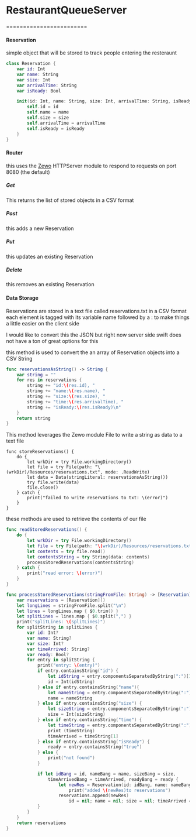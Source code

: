 # RestaurantQueueServer
========================
#### Reservation
simple object that will be stored to track people entering the resteraunt
``` swift
class Reservation {
	var id: Int
	var name: String
	var size: Int
	var arrivalTime: String
	var isReady: Bool

	init(id: Int, name: String, size: Int, arrivalTime: String, isReady: Bool) {
		self.id = id
		self.name = name
		self.size = size
		self.arrivalTime = arrivalTime
		self.isReady = isReady
	}
}
```

#### Router
this uses the [Zewo](https://github.com/Zewo/Zewo) HTTPServer module to respond to requests
on port 8080 (the default)

##### Get
This returns the list of stored objects in a CSV format

##### Post
this adds a new Reservation

##### Put
this updates an existing Reservation

##### Delete
this removes an existing Reservation


#### Data Storage
Reservations are stored in a text file called reservations.txt in a CSV format
each element is tagged with its variable name followed by a : to make things a little easier
on the client side

I would like to convert this the JSON but right now server side swift does not have a ton of 
great options for this

this method is used to convert the an array of Reservation objects into a CSV String
``` swift
func reservationsAsString() -> String {
	var string = ""
	for res in reservations {
		string += "id:\(res.id), "
		string += "name:\(res.name), "
		string += "size:\(res.size), "
		string += "time:\(res.arrivalTime), "
		string += "isReady:\(res.isReady)\n"
	}
	return string
}
```

This method leverages the Zewo module File to write a string as data to a text file
```
func storeReservations() {
	do {
		let wrkDir = try File.workingDirectory()
		let file = try File(path: "\(wrkDir)/Resources/reservations.txt", mode: .ReadWrite)
		let data = Data(stringLiteral: reservationsAsString())
		try file.write(data)
		file.close()
	} catch {
		print("failed to write reservations to txt: \(error)")
	}
}
```
these methods are used to retrieve the contents of our file
``` swift
func readStoredReservations() {
	do {
		let wrkDir = try File.workingDirectory()
		let file = try File(path: "\(wrkDir)/Resources/reservations.txt", mode: .ReadWrite)
		let contents = try file.read()
		let contentsString = try String(data: contents)
		processStoredReservations(contentsString)
	} catch {
		print("read error: \(error)")
	}
}

func processStoredReservations(stringFromFile: String) -> [Reservation] {
	var reservations = [Reservation]() 
	let longLines = stringFromFile.split("\n")
	let lines = longLines.map { $0.trim() }
	let splitLines = lines.map { $0.split(",") }
	print("splitLines: \(splitLines)")
	for splitString in splitLines {
		var id: Int?
		var name: String?
		var size: Int?
		var timeArrived: String?
		var ready: Bool?
		for entry in splitString {
			print("entry: \(entry)")
			if entry.containsString("id") {
				let idString = entry.componentsSeparatedByString(":")[1]
				id = Int(idString)
			} else if entry.containsString("name"){
				let nameString = entry.componentsSeparatedByString(":")[1]
				name = nameString
			} else if entry.containsString("size") {
				let sizeString = entry.componentsSeparatedByString(":")[1]
				size = Int(sizeString)
			} else if entry.containsString("time") {
				let timeString = entry.componentsSeparatedByString(":")
				print (timeString)
				timeArrived = timeString[1]
			} else if entry.containsString("isReady") {
				ready = entry.containsString("true")
			} else {
				print("not found")
			}

			if let idBang = id, nameBang = name, sizeBang = size, 
				timeArrivedBang = timeArrived, readyBang = ready {
					let newRes = Reservation(id: idBang, name: nameBang, size: sizeBang, arrivalTime: timeArrivedBang, isReady: readyBang)
			      	 	print("added \(newRes)to reservations")
					reservations.append(newRes)
		  	    	 	id = nil; name = nil; size = nil; timeArrived = nil; ready = nil
			}	       
		}		
	}
	return reservations
}
```
